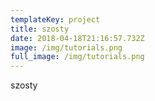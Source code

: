 ```yaml
---
templateKey: project
title: szosty
date: 2018-04-18T21:16:57.732Z
image: /img/tutorials.png
full_image: /img/tutorials.png
---
```


szosty
